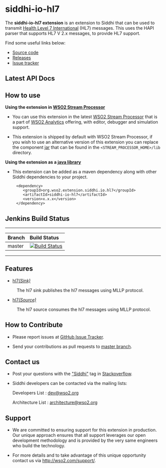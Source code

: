 ﻿siddhi-io-hl7
======================================

The **siddhi-io-hl7 extension** is an extension to Siddhi that can be used to transmit  <a target="_blank" href="http://www.hl7.org/about/index.cfm?ref=common">Health Level 7 International</a> (HL7) messages. This uses the HAPI parser that supports HL7 V 2.x messages, to provide HL7 support.

Find some useful links below:


* <a target="_blank" href="https://github.com/wso2-extensions/siddhi-io-hl7">Source code</a>
* <a target="_blank" href="https://github.com/wso2-extensions/siddhi-io-hl7/releases">Releases</a>
* <a target="_blank" href="https://github.com/wso2-extensions/siddhi-io-hl7/issues">Issue tracker</a>

## Latest API Docs


## How to use

**Using the extension in <a target="_blank" href="https://github.com/wso2/product-sp">WSO2 Stream Processor</a>**

* You can use this extension in the latest <a target="_blank" href="https://github.com/wso2/product-sp/releases">WSO2 Stream Processor</a> that is a part of <a target="_blank" href="http://wso2.com/analytics?utm_source=gitanalytics&utm_campaign=gitanalytics_Jul17">WSO2 Analytics</a> offering, with editor, debugger and simulation support.

* This extension is shipped by default with WSO2 Stream Processor, if you wish to use an alternative version of this extension you can replace the component <a target="_blank" href="https://github.com/wso2-extensions/siddhi-io-hl7/releases">jar</a> that can be found in the `<STREAM_PROCESSOR_HOME>/lib` directory.

**Using the extension as a <a target="_blank" href="https://wso2.github.io/siddhi/documentation/running-as-a-java-library">java library</a>**

* This extension can be added as a maven dependency along with other Siddhi dependencies to your project.

```
     <dependency>
        <groupId>org.wso2.extension.siddhi.io.hl7</groupId>
        <artifactId>siddhi-io-hl7</artifactId>
        <version>x.x.x</version>
     </dependency>
```

## Jenkins Build Status

---

|  Branch | Build Status |
| :------ |:------------ | 
| master  | [![Build Status](https://wso2.org/jenkins/job/siddhi/job/siddhi-io-hl7/badge/icon)](https://wso2.org/jenkins/job/siddhi/job/siddhi-io-hl7/) |

---

## Features

* <a target="_blank" href="https://wso2-extensions.github.io/siddhi-io-hl7/api/latest/#hl7-sink">hl7</a>*<a target="_blank" href="https://wso2.github.io/siddhi/documentation/siddhi-4.0/#sink">(Sink)</a>*<br><div style="padding-left: 1em;"><p>The hl7 sink publishes the hl7 messages using MLLP protocol.</p></div>


* <a target="_blank" href="https://wso2-extensions.github.io/siddhi-io-hl7/api/latest/#hl7-source">hl7</a>*<a target="_blank" href="https://wso2.github.io/siddhi/documentation/siddhi-4.0/#source">(Source)</a>*<br><div style="padding-left: 1em;"><p>The hl7 source consumes the hl7 messages using MLLP protocol.</p></div>


## How to Contribute

 * Please report issues at <a target="_blank" href="https://github.com/wso2-extensions/siddhi-io-hl7/issues">GitHub Issue Tracker</a>.

 * Send your contributions as pull requests to <a target="_blank" href="https://github.com/wso2-extensions/siddhi-io-hl7/tree/master">master branch</a>.

## Contact us

* Post your questions with the <a target="_blank" href="http://stackoverflow.com/search?q=siddhi">"Siddhi"</a> tag in <a target="_blank" href="http://stackoverflow.com/search?q=siddhi">Stackoverflow</a>.

 * Siddhi developers can be contacted via the mailing lists:

    Developers List   : [dev@wso2.org](mailto:dev@wso2.org)

    Architecture List : [architecture@wso2.org](mailto:architecture@wso2.org)

## Support

* We are committed to ensuring support for this extension in production. Our unique approach ensures that all support leverages our open development methodology and is provided by the very same engineers who build the technology.

* For more details and to take advantage of this unique opportunity contact us via <a target="_blank" href="http://wso2.com/support?utm_source=gitanalytics&utm_campaign=gitanalytics_Jul17">http://wso2.com/support/</a>.
